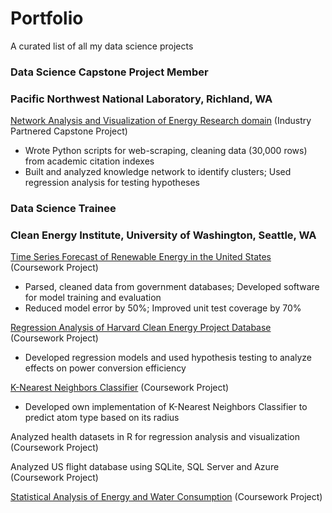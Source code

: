 # Portfolio
A curated list of all my data science projects

### Data Science Capstone Project Member
### Pacific Northwest National Laboratory, Richland, WA

[Network Analysis and Visualization of Energy Research domain](https://github.com/rahulavadhoot/KnowledgeNetworks) (Industry Partnered Capstone Project)
-	Wrote Python scripts for web-scraping, cleaning data (30,000 rows) from academic citation indexes
-	Built and analyzed knowledge network to identify clusters; Used regression analysis for testing hypotheses

### Data Science Trainee
### Clean Energy Institute, University of Washington, Seattle, WA

[Time Series Forecast of Renewable Energy in the United States](https://github.com/rahulavadhoot/Clean-Energy-Outlook) (Coursework Project)
-	Parsed, cleaned data from government databases; Developed software for model training and evaluation
-	Reduced model error by 50%; Improved unit test coverage by 70%

[Regression Analysis of Harvard Clean Energy Project Database](https://github.com/rahulavadhoot/Portfolio/tree/master/projects/harvard%20clean%20energy%20project%20database) (Coursework Project)
-	Developed regression models and used hypothesis testing to analyze effects on power conversion efficiency

[K-Nearest Neighbors Classifier](https://github.com/rahulavadhoot/Portfolio/tree/master/projects/k%20nearest%20neighbors%20classifier) (Coursework Project)
-	Developed own implementation of K-Nearest Neighbors Classifier to predict atom type based on its radius

Analyzed health datasets in R for regression analysis and visualization (Coursework Project)

Analyzed US flight database using SQLite, SQL Server and Azure (Coursework Project)

[Statistical Analysis of Energy and Water Consumption](https://github.com/rahulavadhoot/Portfolio/tree/master/projects/energy%20and%20water%20consumption) (Coursework Project)
